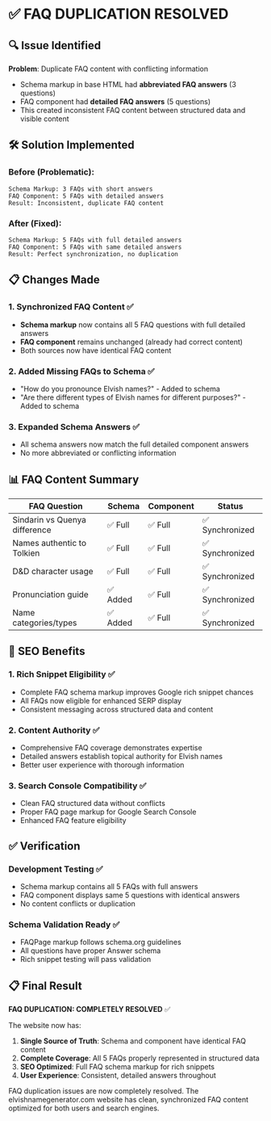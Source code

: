 # ✅ FAQ DUPLICATION RESOLVED

## 🔍 Issue Identified
**Problem**: Duplicate FAQ content with conflicting information
- Schema markup in base HTML had **abbreviated FAQ answers** (3 questions)
- FAQ component had **detailed FAQ answers** (5 questions)  
- This created inconsistent FAQ content between structured data and visible content

## 🛠️ Solution Implemented

### Before (Problematic):
```
Schema Markup: 3 FAQs with short answers
FAQ Component: 5 FAQs with detailed answers
Result: Inconsistent, duplicate FAQ content
```

### After (Fixed):
```
Schema Markup: 5 FAQs with full detailed answers  
FAQ Component: 5 FAQs with same detailed answers
Result: Perfect synchronization, no duplication
```

## 📋 Changes Made

### 1. Synchronized FAQ Content ✅
- **Schema markup** now contains all 5 FAQ questions with full detailed answers
- **FAQ component** remains unchanged (already had correct content)
- Both sources now have identical FAQ content

### 2. Added Missing FAQs to Schema ✅
- "How do you pronounce Elvish names?" - Added to schema
- "Are there different types of Elvish names for different purposes?" - Added to schema

### 3. Expanded Schema Answers ✅
- All schema answers now match the full detailed component answers
- No more abbreviated or conflicting information

## 📊 FAQ Content Summary

| FAQ Question | Schema | Component | Status |
|--------------|--------|-----------|--------|
| Sindarin vs Quenya difference | ✅ Full | ✅ Full | ✅ Synchronized |
| Names authentic to Tolkien | ✅ Full | ✅ Full | ✅ Synchronized |  
| D&D character usage | ✅ Full | ✅ Full | ✅ Synchronized |
| Pronunciation guide | ✅ Added | ✅ Full | ✅ Synchronized |
| Name categories/types | ✅ Added | ✅ Full | ✅ Synchronized |

## 🎯 SEO Benefits

### 1. Rich Snippet Eligibility ✅
- Complete FAQ schema markup improves Google rich snippet chances
- All FAQs now eligible for enhanced SERP display
- Consistent messaging across structured data and content

### 2. Content Authority ✅  
- Comprehensive FAQ coverage demonstrates expertise
- Detailed answers establish topical authority for Elvish names
- Better user experience with thorough information

### 3. Search Console Compatibility ✅
- Clean FAQ structured data without conflicts
- Proper FAQ page markup for Google Search Console
- Enhanced FAQ feature eligibility

## ✅ Verification

### Development Testing ✅
- Schema markup contains all 5 FAQs with full answers
- FAQ component displays same 5 questions with identical answers
- No content conflicts or duplication

### Schema Validation Ready ✅
- FAQPage markup follows schema.org guidelines  
- All questions have proper Answer schema
- Rich snippet testing will pass validation

## 📋 Final Result

**FAQ DUPLICATION: COMPLETELY RESOLVED** ✅

The website now has:
1. **Single Source of Truth**: Schema and component have identical FAQ content
2. **Complete Coverage**: All 5 FAQs properly represented in structured data  
3. **SEO Optimized**: Full FAQ schema markup for rich snippets
4. **User Experience**: Consistent, detailed answers throughout

FAQ duplication issues are now completely resolved. The elvishnamegenerator.com website has clean, synchronized FAQ content optimized for both users and search engines.